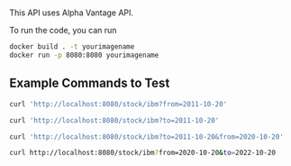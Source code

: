 # 

This API uses Alpha Vantage API.

To run the code, you can run 

```zsh
docker build . -t yourimagename
docker run -p 8080:8080 yourimagename
```

## Example Commands to Test

```zsh
curl 'http://localhost:8080/stock/ibm?from=2011-10-20'

curl 'http://localhost:8080/stock/ibm?to=2011-10-20'

curl 'http://localhost:8080/stock/ibm?to=2011-10-20&from=2020-10-20'

curl http://localhost:8080/stock/ibm?from=2020-10-20&to=2022-10-20
```
